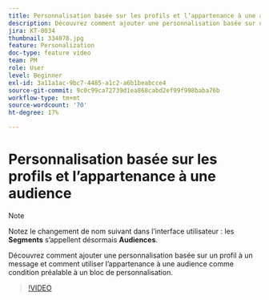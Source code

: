 ```yaml
---
title: Personnalisation basée sur les profils et l’appartenance à une audience
description: Découvrez comment ajouter une personnalisation basée sur un profil à un message et comment utiliser l’appartenance à une audience comme condition préalable à un bloc de personnalisation.
jira: KT-8034
thumbnail: 334078.jpg
feature: Personalization
doc-type: feature video
team: PM
role: User
level: Beginner
exl-id: 3a11a1ac-9bc7-4485-a1c2-a6b1beabcce4
source-git-commit: 9c0c99ca72739d1ea868cabd2ef99f998baba76b
workflow-type: tm+mt
source-wordcount: '70'
ht-degree: 17%

---
```


# Personnalisation basée sur les profils et l’appartenance à une audience

>[!NOTE]
>Notez le changement de nom suivant dans l’interface utilisateur : les **Segments** s’appellent désormais **Audiences**.

Découvrez comment ajouter une personnalisation basée sur un profil à un message et comment utiliser l’appartenance à une audience comme condition préalable à un bloc de personnalisation.

>[!VIDEO](https://video.tv.adobe.com/v/334078?quality=12&learn=on)

